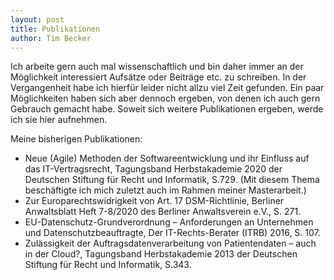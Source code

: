 ```yaml
---
layout: post
title: Publikationen 
author: Tim Becker
---
```


Ich arbeite gern auch mal wissenschaftlich und bin daher immer an der Möglichkeit interessiert Aufsätze oder Beiträge etc. zu schreiben. In der Vergangenheit habe ich hierfür leider nicht allzu viel Zeit gefunden. Ein paar Möglichkeiten haben sich aber dennoch ergeben, von denen ich auch gern Gebrauch gemacht habe. Soweit sich weitere Publikationen ergeben, werde ich sie hier aufnehmen.

Meine bisherigen Publikationen:

- Neue (Agile) Methoden der Softwareentwicklung und ihr Einfluss auf das IT-Vertragsrecht, Tagungsband Herbstakademie 2020 der Deutschen Stiftung für Recht und Informatik, S.729. (Mit diesem Thema beschäftigte ich mich zuletzt auch im Rahmen meiner Masterarbeit.)
- Zur Europarechtswidrigkeit von Art. 17 DSM-Richtlinie, Berliner Anwaltsblatt Heft 7-8/2020 des Berliner Anwaltsverein e.V., S. 271.
- EU-Datenschutz-Grundverordnung – Anforderungen an Unternehmen und Datenschutzbeauftragte, Der IT-Rechts-Berater (ITRB) 2016, S. 107.
- Zulässigkeit der Auftragsdatenverarbeitung von Patientendaten – auch in der Cloud?, Tagungsband Herbstakademie 2013 der Deutschen Stiftung für Recht und Informatik, S.343.

